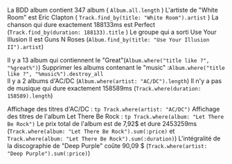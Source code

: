 La BDD album contient 347 album ( `Album.all.length` )
L'artiste de "White Room" est Eric Clapton ( `Track.find_by(title: "White Room").artist` )
La chanson qui dure exactement 188133ms est Perfect (`Track.find_by(duration: 188133).title` )
Le groupe qui a sorti Use Your Illusion II est Guns N Roses (`Album.find_by(title: "Use Your Illusion II").artist`)

Il y a 13 album qui contiennent le "Great"(`Album.where("title like ?", "%great%")`)
Supprimer les albums contenant le "music" :`Album.where("title like ?", "%music%").destroy_all`  
Il y a 2 albums d'AC/DC (`Album.where(artist: "AC/DC").length`)
Il n'y a pas de musique qui dure exactement 158589ms (`Track.where(duration: 158589).length`)

Affichage des titres d'AC/DC : `tp Track.where(artist: "AC/DC")`
Affichage des titres de l'album Let There Be Rock : `tp Track.where(album: "Let There Be Rock")`
Le prix total de l'album est de 7,92$ et dure 2453259ms (`Track.where(album: "Let There Be Rock").sum(:price)` et `Track.where(album: "Let There Be Rock").sum(:duration)`)
L'intégralité de la discographie de "Deep Purple" coûte 90,09 $ (`Track.where(artist: "Deep Purple").sum(:price)`)
